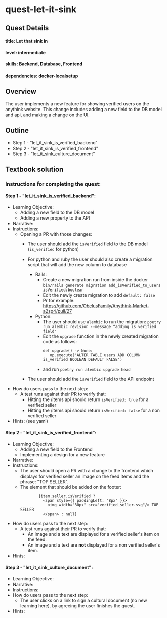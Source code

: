 # quest-let-it-sink

## Quest Details
#### title: Let that sink in
#### level: intermediate
#### skills: Backend, Database, Frontend
#### dependencies: docker-localsetup

## Overview

The user implements a new feature for showing verified users on the anythink website. This change includes adding a new
field to the DB model and api, and making a change on the UI.

## Outline

- Step 1 - "let_it_sink_is_verified_backend"
- Step 2 - "let_it_sink_is_verified_frontend"
- Step 3 - "let_it_sink_culture_document"

## Textbook solution

### Instructions for completing the quest:

#### Step 1 - "let_it_sink_is_verified_backend":

- Learning Objective:
    - Adding a new field to the DB model
    - Adding a new property to the API
- Narrative:
- Instructions:
    - Opening a PR with those changes:
        - The user should add the `isVerified` field to the DB model (`is_verified` for python)
        - For python and ruby the user should also create a migration script that will add the new column to database
          - Rails:
            - Create a new migration run from inside the docker `bin/rails generate migration add_isVerified_to_users isVerified:boolean`
            - Edit the newly create migration to add `default: false`
            - Pr for example: https://github.com/ObelusFamily/Anythink-Market-a2sp4/pull/27
          - Python:
            - The user should use `alembic` to run the migration: `poetry run alembic revision --message “adding is_verified field"`
            - Edit the `upgrade` function in the newly created migration code as follows: 
              ```
              def upgrade() -> None:
                 op.execute('ALTER TABLE users ADD COLUMN is_verified BOOLEAN DEFAULT FALSE')
            -  and run `poetry run alembic upgrade head`

        - The user should add the `isVerified` field to the API endpoint
- How do users pass to the next step:
    - A test runs against their PR to verify that:
      - Hitting the /items api should return `isVerified: true` for a verified seller 
      - Hitting the /items api should return `isVerified: false` for a non verified seller
- Hints: (see yaml)

#### Step 2 - "let_it_sink_is_verified_frontend":

- Learning Objective:
    - Adding a new field to the Frontend
    - Implementing a design for a new feature
- Narrative:
- Instructions:
    - The user should open a PR with a change to the frontend which displays for verified seller an image on the feed
      items and the phrase: "TOP SELLER".
    - The element that should be added on the footer:
      ```js<span style={{ color: "white" }}>
              {item.seller.isVerified ?
                <span style={{ paddingLeft: "8px" }}>
                  <img width="30px" src="verified_seller.svg"/> TOP SELLER
                </span> : null}
- How do users pass to the next step:
    - A test runs against their PR to verify that:
        - An image and a text are displayed for a verified seller's item on the feed.
        - An image and a text are **not** displayed for a non verified seller's item.
- Hints:

#### Step 3 - "let_it_sink_culture_document":

- Learning Objective:
- Narrative:
- Instructions:
- How do users pass to the next step:
    - The user clicks on a link to sign a cultural document (no new learning here). by agreeing the user finishes the
      quest.
- Hints:
